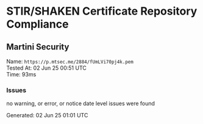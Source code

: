 # STIR/SHAKEN Certificate Repository Compliance

## Martini Security

Name: `https://p.mtsec.me/2884/fUmLVi70pj4k.pem`\
Tested At: 02 Jun 25 00:51 UTC\
Time: 93ms

### Issues

no warning, or error, or notice date level issues were found

Generated: 02 Jun 25 01:01 UTC